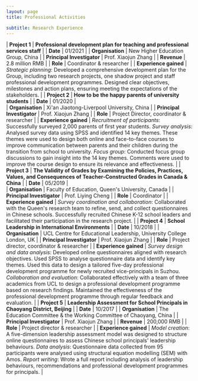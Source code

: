 ```yaml
---
layout: page
title: Professional Activities

subtitle: Research Experience
---
```



| **Project 1** | **Professional development plan for teaching and professional services staff** | 
| **Date** | 01/2021 | 
| **Organisation** | New Higher Education Group, China | 
| **Principal Investigator** | Prof. Xiaojun Zhang | 
| **Revenue** | 2.8 million RMB |
| **Role** | Coordinator & researcher |
| **Experience gained** | *Strategic planning*: Developed a comprehensive development plan for the Group, including two research projects, one shadow project and staff professional development programmes. Designed clear objectives, milestones and action plans, ensuring meeting the expectations of the stakeholders. |
| **Project 2** | **How to be the happy parents of university students** | 
| **Date** | 01/2020 |  
| **Organisation** | Xi'an Jiaotong-Liverpool University, China | 
| **Principal Investigator** | Prof. Xiaojun Zhang | 
| **Role** | Project Director, coordinator & researcher |
| **Experience gained** | *Recruitment of participants*: Successfully surveyed 2,000 parents of first year students. *Survey analysis*: Analysed survey data using SPSS and identified 14 key themes. These themes were used to design both online and face-to-face courses to improve communication between parents and their children during the transition from school to university. *Focus group*: Conducted focus group discussions to gain insight into the 14 key themes. Comments were used to improve the course design to ensure its relevance and effectiveness. |
| **Project 3** | **The Validity of Grades by Examining the Policies, Practices, Values, and Consequences of Teacher-Constructed Grades in Canada & China** | 
| **Date** | 05/2019 |  
| **Organisation** | Faculty of Education, Queen's University, Canada | 
| **Principal Investigator** | Prof. Liying Cheng | 
| **Role** | Coordinator |
| **Experience gained** | *Survey coordination and collaboration*: Collaborated with the Queen's research team to refine, send, and collect questionnaires in Chinese schools. Successfully recruited Chinese K-12 school leaders and facilitated their participation in the research project. |
| **Project 4** | **School Leadership in International Environments** | 
| **Date** | 10/2018 | 
| **Organisation** | UCL Centre for Educational Leadership, University College London, UK | 
| **Principal Investigator** | Prof. Xiaojun Zhang | 
| **Role** | Project director, coordinator & researcher |
| **Experience gained** | *Survey design and data analysis*: Developed online questionnaires aligned with research objectives. Used SPSS to analyse questionnaire data and identify key themes. Used this data to design a tailored five-day professional development programme for newly recruited vice-principals in Suzhou. *Collaboration and evaluation*: Collaborated effectively with a team of three academics from UCL to design a professional development programme based on research findings. Maintained the effectiveness of the professional development programme through regular feedback and evaluation. |
| **Project 5** | **Leadership Assessment for School Principals in Chaoyang District, Beijing** | 
| **Date** | 10/2017 | 
| **Organisation** | The Education Committee & the Working Committee of Chaoyang, China | 
| **Principal Investigator** | Prof. Xiaojun Zhang | 
| **Revenue** | 200,000 RMB |
| **Role** | Project director & researcher |
| **Experience gained** | *Model creation*: A five-dimension leadership assessment model was designed to structure online questionnaires to assess Chinese school principals' leadership behaviours. *Data analysis*: Questionnaire data collected from 95 participants were analysed using structural equation modelling (SEM) with Amos. *Report writing*: Wrote a full report including analysis of leadership behaviours, recommendations and professional development programmes for principals. |
